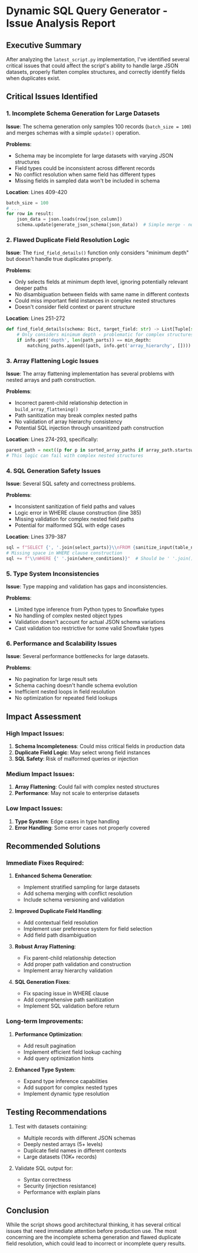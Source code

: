 # Dynamic SQL Query Generator - Issue Analysis Report

## Executive Summary
After analyzing the `latest_script.py` implementation, I've identified several critical issues that could affect the script's ability to handle large JSON datasets, properly flatten complex structures, and correctly identify fields when duplicates exist.

## Critical Issues Identified

### 1. **Incomplete Schema Generation for Large Datasets**

**Issue**: The schema generation only samples 100 records (`batch_size = 100`) and merges schemas with a simple `update()` operation.

**Problems**:
- Schema may be incomplete for large datasets with varying JSON structures
- Field types could be inconsistent across different records
- No conflict resolution when same field has different types
- Missing fields in sampled data won't be included in schema

**Location**: Lines 409-420
```python
batch_size = 100
# ...
for row in result:
    json_data = json.loads(row[json_column])
    schema.update(generate_json_schema(json_data))  # Simple merge - no conflict resolution
```

### 2. **Flawed Duplicate Field Resolution Logic**

**Issue**: The `find_field_details()` function only considers "minimum depth" but doesn't handle true duplicates properly.

**Problems**:
- Only selects fields at minimum depth level, ignoring potentially relevant deeper paths
- No disambiguation between fields with same name in different contexts
- Could miss important field instances in complex nested structures
- Doesn't consider field context or parent structure

**Location**: Lines 251-272
```python
def find_field_details(schema: Dict, target_field: str) -> List[Tuple[str, List[str]]]:
    # Only considers minimum depth - problematic for complex structures
    if info.get('depth', len(path_parts)) == min_depth:
        matching_paths.append((path, info.get('array_hierarchy', [])))
```

### 3. **Array Flattening Logic Issues**

**Issue**: The array flattening implementation has several problems with nested arrays and path construction.

**Problems**:
- Incorrect parent-child relationship detection in `build_array_flattening()`
- Path sanitization may break complex nested paths
- No validation of array hierarchy consistency
- Potential SQL injection through unsanitized path construction

**Location**: Lines 274-293, specifically:
```python
parent_path = next((p for p in sorted_array_paths if array_path.startswith(p + '.') and p != array_path), None)
# This logic can fail with complex nested structures
```

### 4. **SQL Generation Safety Issues**

**Issue**: Several SQL safety and correctness problems.

**Problems**:
- Inconsistent sanitization of field paths and values
- Logic error in WHERE clause construction (line 385)
- Missing validation for complex nested field paths
- Potential for malformed SQL with edge cases

**Location**: Lines 379-387
```python
sql = f"SELECT {', '.join(select_parts)}\\nFROM {sanitize_input(table_name)}"
# Missing space in WHERE clause construction
sql += f"\\nWHERE {' '.join(where_conditions)}"  # Should be ' '.join()
```

### 5. **Type System Inconsistencies**

**Issue**: Type mapping and validation has gaps and inconsistencies.

**Problems**:
- Limited type inference from Python types to Snowflake types
- No handling of complex nested object types
- Validation doesn't account for actual JSON schema variations
- Cast validation too restrictive for some valid Snowflake types

### 6. **Performance and Scalability Issues**

**Issue**: Several performance bottlenecks for large datasets.

**Problems**:
- No pagination for large result sets
- Schema caching doesn't handle schema evolution
- Inefficient nested loops in field resolution
- No optimization for repeated field lookups

## Impact Assessment

### High Impact Issues:
1. **Schema Incompleteness**: Could miss critical fields in production data
2. **Duplicate Field Logic**: May select wrong field instances
3. **SQL Safety**: Risk of malformed queries or injection

### Medium Impact Issues:
1. **Array Flattening**: Could fail with complex nested structures
2. **Performance**: May not scale to enterprise datasets

### Low Impact Issues:
1. **Type System**: Edge cases in type handling
2. **Error Handling**: Some error cases not properly covered

## Recommended Solutions

### Immediate Fixes Required:

1. **Enhanced Schema Generation**:
   - Implement stratified sampling for large datasets
   - Add schema merging with conflict resolution
   - Include schema versioning and validation

2. **Improved Duplicate Field Handling**:
   - Add contextual field resolution
   - Implement user preference system for field selection
   - Add field path disambiguation

3. **Robust Array Flattening**:
   - Fix parent-child relationship detection
   - Add proper path validation and construction
   - Implement array hierarchy validation

4. **SQL Generation Fixes**:
   - Fix spacing issue in WHERE clause
   - Add comprehensive path sanitization
   - Implement SQL validation before return

### Long-term Improvements:

1. **Performance Optimization**:
   - Add result pagination
   - Implement efficient field lookup caching
   - Add query optimization hints

2. **Enhanced Type System**:
   - Expand type inference capabilities
   - Add support for complex nested types
   - Implement dynamic type resolution

## Testing Recommendations

1. Test with datasets containing:
   - Multiple records with different JSON schemas
   - Deeply nested arrays (5+ levels)
   - Duplicate field names in different contexts
   - Large datasets (10K+ records)

2. Validate SQL output for:
   - Syntax correctness
   - Security (injection resistance)
   - Performance with explain plans

## Conclusion

While the script shows good architectural thinking, it has several critical issues that need immediate attention before production use. The most concerning are the incomplete schema generation and flawed duplicate field resolution, which could lead to incorrect or incomplete query results.